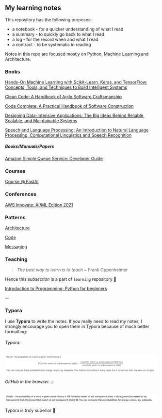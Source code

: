 ## My learning notes

This repository has the following purposes:

- a notebook - for a quicker understanding of what I read
- a summary - to quickly go back to what I read
- a log - for the record when and what I read
- a contract - to be systematic in reading

Notes in this repo are focused mostly on Python, Machine Learning and Architecture.

### Books

[Hands-On Machine Learning with Scikit-Learn, Keras, and TensorFlow: Concepts, Tools, and Techniques to Build Intelligent Systems](books/hands-on-ml.md)

[Clean Code: A Handbook of Agile Software Craftsmanship](books/clean-code.md)

[Code Complete: A Practical Handbook of Software Construction](books/code-complete.md)

[Designing Data-Intensive Applications: The Big Ideas Behind Reliable, Scalable, and Maintainable Systems](books/designing-data-intensive-applications.md)

[Speech and Language Processing: An Introduction to Natural Language Processing, Computational Linguistics and Speech Recognition](books/speech-and-language-processing.md)

##### Books/Manuals/Papers

[Amazon Simple Queue Service: Developer Guide](books/amazon-sqs.md)

### Courses
[Course @ FastAI](courses/fast-ai.md)

### Conferences

[AWS Innovate: AI/ML Edition 2021](conferences/aws-innovate-ai-ml-21.md)

### Patterns

[Architecture](patterns/architecture.md)

[Code](patterns/code.md)

[Messaging](patterns/messaging.md)

### Teaching

> *The best way to learn is to teach* ~ Frank Oppenheimer 

Hence this *subsection* is a part of `learning` repository :slightly_smiling_face:

[Introduction to Programming: Python for beginners](teaching/python-intro/README.md)

--

### Typora

I use **Typora** to write the notes. If you really need to read my notes, I strongly encourage you to open them in Typora because of much better formatting:

###### Typora:

![readme-formatting-typora](./_images/readme-formatting-typora.png)

###### GitHub in the browser...:

![readme-formatting-github](./_images/readme-formatting-github.png)

Typora is truly superior :slightly_smiling_face:

